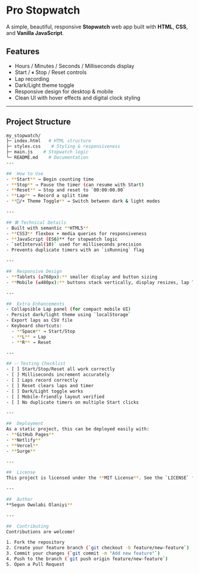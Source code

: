 #  Pro Stopwatch

A simple, beautiful, responsive **Stopwatch** web app built with **HTML**, **CSS**, and **Vanilla JavaScript**.  

##  Features
-  Hours / Minutes / Seconds / Milliseconds display  
-  Start / ⏸ Stop /  Reset controls  
-  Lap recording  
-  Dark/Light theme toggle  
-  Responsive design for desktop & mobile  
-  Clean UI with hover effects and digital clock styling  

---

##  Project Structure

```bash
my_stopwatch/
├─ index.html   # HTML structure
├─ styles.css    # Styling & responsiveness
├─ main.js    # Stopwatch logic
└─ README.md    # Documentation
---

##  How to Use
- **Start** → Begin counting time  
- **Stop** → Pause the timer (can resume with Start)  
- **Reset** → Stop and reset to `00:00:00.00`  
- **Lap** → Record a split time  
- **🌙/☀️ Theme Toggle** → Switch between dark & light modes  

---

## 🛠 Technical Details
- Built with semantic **HTML5**  
- **CSS3** flexbox + media queries for responsiveness  
- **JavaScript (ES6)** for stopwatch logic  
- `setInterval(10)` used for milliseconds precision  
- Prevents duplicate timers with an `isRunning` flag  

---

##  Responsive Design
- **Tablets (≤768px):** smaller display and button sizing  
- **Mobile (≤480px):** buttons stack vertically, display resizes, lap list adjusts  

---

##  Extra Enhancements
- Collapsible Lap panel (for compact mobile UI)  
- Persist dark/light theme using `localStorage`  
- Export laps as CSV file  
- Keyboard shortcuts:  
  - **Space** → Start/Stop  
  - **L** → Lap  
  - **R** → Reset  

---

## ✅ Testing Checklist
- [ ] Start/Stop/Reset all work correctly  
- [ ] Milliseconds increment accurately  
- [ ] Laps record correctly  
- [ ] Reset clears laps and timer  
- [ ] Dark/Light toggle works  
- [ ] Mobile-friendly layout verified  
- [ ] No duplicate timers on multiple Start clicks  

---

##  Deployment
As a static project, this can be deployed easily with:  
- **GitHub Pages**  
- **Netlify**  
- **Vercel**  
- **Surge**  

---

##  License
This project is licensed under the **MIT License**. See the `LICENSE` file for details.  

---

##  Author
**Segun Owolabi Olaniyi**  

---

##  Contributing
Contributions are welcome!  

1. Fork the repository  
2. Create your feature branch (`git checkout -b feature/new-feature`)  
3. Commit your changes (`git commit -m "Add new feature"`)  
4. Push to the branch (`git push origin feature/new-feature`)  
5. Open a Pull Request  

